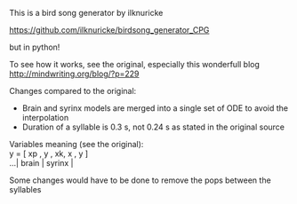 This is a bird song generator by ilknuricke

https://github.com/ilknuricke/birdsong_generator_CPG

but in python!

To see how it works, see the original, especially this wonderfull blog http://mindwriting.org/blog/?p=229

Changes compared to the original:
 - Brain and syrinx models are merged into a single set of ODE to avoid the interpolation
 - Duration of a syllable is 0.3 s, not 0.24 s as stated in the original source

Variables meaning (see the original):  
y = [ xp , y , xk,  x , y  ]  
 ...|    brain   |  syrinx |  

Some changes would have to be done to remove the pops between the syllables


